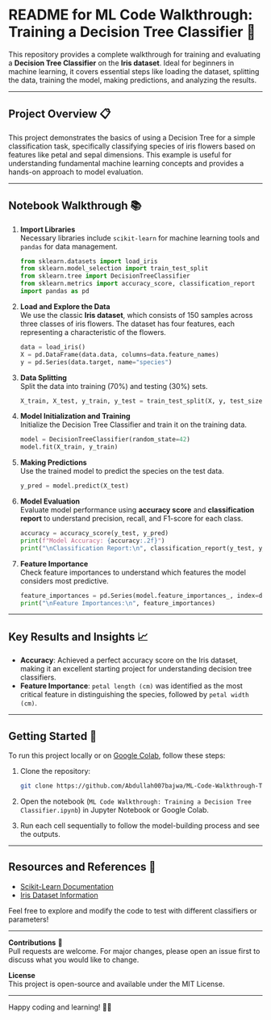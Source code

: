 # README for ML Code Walkthrough: Training a Decision Tree Classifier 🌳

This repository provides a complete walkthrough for training and evaluating a **Decision Tree Classifier** on the **Iris dataset**. Ideal for beginners in machine learning, it covers essential steps like loading the dataset, splitting the data, training the model, making predictions, and analyzing the results.

---

## Project Overview 📋

This project demonstrates the basics of using a Decision Tree for a simple classification task, specifically classifying species of iris flowers based on features like petal and sepal dimensions. This example is useful for understanding fundamental machine learning concepts and provides a hands-on approach to model evaluation.

---

## Notebook Walkthrough 📚

1. **Import Libraries**  
   Necessary libraries include `scikit-learn` for machine learning tools and `pandas` for data management.
   
   ```python
   from sklearn.datasets import load_iris
   from sklearn.model_selection import train_test_split
   from sklearn.tree import DecisionTreeClassifier
   from sklearn.metrics import accuracy_score, classification_report
   import pandas as pd
   ```

2. **Load and Explore the Data**  
   We use the classic **Iris dataset**, which consists of 150 samples across three classes of iris flowers. The dataset has four features, each representing a characteristic of the flowers.

   ```python
   data = load_iris()
   X = pd.DataFrame(data.data, columns=data.feature_names)
   y = pd.Series(data.target, name="species")
   ```

3. **Data Splitting**  
   Split the data into training (70%) and testing (30%) sets.

   ```python
   X_train, X_test, y_train, y_test = train_test_split(X, y, test_size=0.3, random_state=42)
   ```

4. **Model Initialization and Training**  
   Initialize the Decision Tree Classifier and train it on the training data.

   ```python
   model = DecisionTreeClassifier(random_state=42)
   model.fit(X_train, y_train)
   ```

5. **Making Predictions**  
   Use the trained model to predict the species on the test data.

   ```python
   y_pred = model.predict(X_test)
   ```

6. **Model Evaluation**  
   Evaluate model performance using **accuracy score** and **classification report** to understand precision, recall, and F1-score for each class.

   ```python
   accuracy = accuracy_score(y_test, y_pred)
   print(f"Model Accuracy: {accuracy:.2f}")
   print("\nClassification Report:\n", classification_report(y_test, y_pred))
   ```

7. **Feature Importance**  
   Check feature importances to understand which features the model considers most predictive.

   ```python
   feature_importances = pd.Series(model.feature_importances_, index=data.feature_names).sort_values(ascending=False)
   print("\nFeature Importances:\n", feature_importances)
   ```

---

## Key Results and Insights 📈

- **Accuracy**: Achieved a perfect accuracy score on the Iris dataset, making it an excellent starting project for understanding decision tree classifiers.
- **Feature Importance**: `petal length (cm)` was identified as the most critical feature in distinguishing the species, followed by `petal width (cm)`.

---

## Getting Started 🚀

To run this project locally or on [Google Colab](https://colab.research.google.com/), follow these steps:

1. Clone the repository:  
   ```bash
   git clone https://github.com/Abdullah007bajwa/ML-Code-Walkthrough-Training-a-Decision-Tree-Classifier.git
   ```

2. Open the notebook (`ML Code Walkthrough: Training a Decision Tree Classifier.ipynb`) in Jupyter Notebook or Google Colab.

3. Run each cell sequentially to follow the model-building process and see the outputs.

---

## Resources and References 📖

- [Scikit-Learn Documentation](https://scikit-learn.org/stable/user_guide.html)
- [Iris Dataset Information](https://archive.ics.uci.edu/ml/datasets/iris)

Feel free to explore and modify the code to test with different classifiers or parameters!

---

**Contributions** 🤝  
Pull requests are welcome. For major changes, please open an issue first to discuss what you would like to change.

**License**  
This project is open-source and available under the MIT License.

---

Happy coding and learning! 👩‍💻
